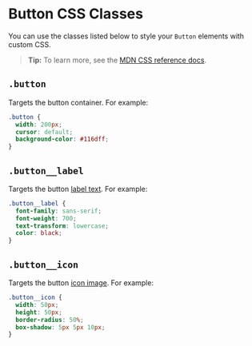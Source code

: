 # Button CSS Classes

You can use the classes listed below
to style your `Button` elements with custom CSS.

<blockquote class="tip">

__Tip:__
To learn more, see the
[MDN CSS reference docs](https://developer.mozilla.org/en-US/docs/Learn/CSS).

</blockquote>

## `.button`

Targets the button container.
For example:

```css
.button {
  width: 200px;
  cursor: default;
  background-color: #116dff;
}
```

## `.button__label`

Targets the button [label text]($w/button/label).
For example:

```css
.button__label {
  font-family: sans-serif;
  font-weight: 700;
  text-transform: lowercase;
  color: black;
}
```

## `.button__icon`

Targets the button [icon image]($w/button/icon).
For example:

```css
.button__icon {
  width: 50px;
  height: 50px;
  border-radius: 50%;
  box-shadow: 5px 5px 10px;
}
```
